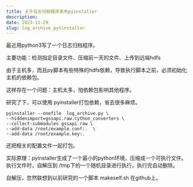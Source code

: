```yaml
---
title: 关于日志归档程序发布pyinstaller
description: 
date: 2023-11-29
slug: log_archive_pytinstaller
---
```


最近用python3写了一个日志归档程序。

主要功能：检测指定目录文件、压缩前一天的文件、上传到远端hdfs



由于主机多，而且py脚本有些特殊的hdfs依赖，导致执行脚本之前，必须初始化主机的依赖包。

这样存在一个问题：主机太多，怕依赖包影响其他程序。



研究了下，可以使用 pyinstaller打包依赖，省去很多麻烦。

```shell
pyinstaller --onefile  log_archive.py \
--hiddenimport=gssapi.raw.cython_converters \
--collect-submodules gssapi.raw \ 
--add-data /root/example.conf:.  \
--add-data /root/example.key:.
```

还把相关的配置文件一起打包。



实际原理：pyinstaller生成了一个最小的python环境，压缩成一个可执行文件。执行文件时，自解压到 /tmp下的一个随机目录进行执行，执行完自动删除。



自解压，忽然联想到以前研究的一个脚本 makeself.sh 在github上。
